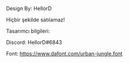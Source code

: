 Design By: HellorD

Hiçbir şekilde satılamaz!



Tasarımcı bilgileri:

Discord: HellorD#6843

Font: https://www.dafont.com/urban-jungle.font

